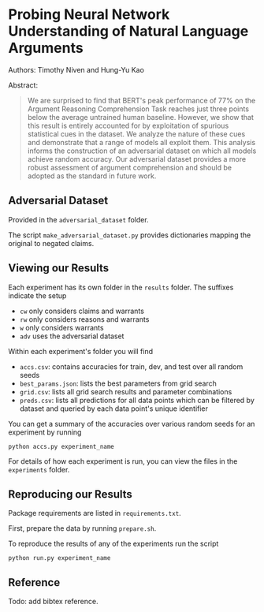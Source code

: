 # Probing Neural Network Understanding of Natural Language Arguments

Authors: Timothy Niven and Hung-Yu Kao

Abstract:

> We are surprised to find that BERT's peak performance of 77\% on the Argument Reasoning Comprehension Task reaches just three points below the average untrained human baseline. However, we show that this result is entirely accounted for by exploitation of spurious statistical cues in the dataset. We analyze the nature of these cues and demonstrate that a range of models all exploit them. This analysis informs the construction of an adversarial dataset on which all models achieve random accuracy. Our adversarial dataset provides a more robust assessment of argument comprehension and should be adopted as the standard in future work.

## Adversarial Dataset

Provided in the `adversarial_dataset` folder.

The script `make_adversarial_dataset.py` provides dictionaries 
mapping the original to negated claims.

## Viewing our Results

Each experiment has its own folder in the `results` folder.
The suffixes indicate the setup
- `cw` only considers claims and warrants
- `rw` only considers reasons and warrants
- `w` only considers warrants
- `adv` uses the adversarial dataset

Within each experiment's folder you will find
- `accs.csv`: contains accuracies for train, dev, and test over
  all random seeds
- `best_params.json`: lists the best parameters from grid search
- `grid.csv`: lists all grid search results and parameter
  combinations
- `preds.csv`: lists all predictions for all data points which
  can be filtered by dataset and queried by each data point's 
  unique identifier

You can get a summary of the accuracies over various random
seeds for an experiment by running

```
python accs.py experiment_name 
```

For details of how each experiment is run, you can view the
files in the `experiments` folder.

## Reproducing our Results

Package requirements are listed in `requirements.txt`.

First, prepare the data by running `prepare.sh`.

To reproduce the results of any of the experiments run the
script

```
python run.py experiment_name
```

## Reference

Todo: add bibtex reference.

